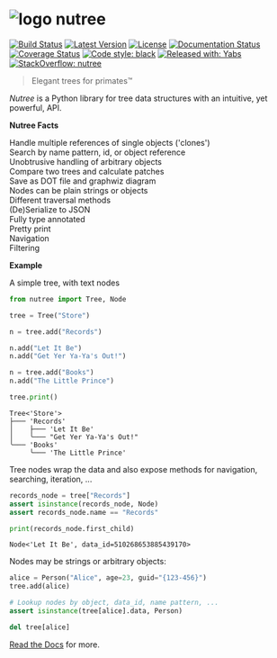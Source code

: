 # ![logo](https://raw.githubusercontent.com/mar10/nutree/main/docs/nutree_48x48.png) nutree

[![Build Status](https://travis-ci.com/mar10/nutree.svg?branch=main)](https://app.travis-ci.com/github/mar10/nutree)
[![Latest Version](https://img.shields.io/pypi/v/nutree.svg)](https://pypi.python.org/pypi/nutree/)
[![License](https://img.shields.io/pypi/l/nutree.svg)](https://github.com/mar10/nutree/blob/main/LICENSE.txt)
[![Documentation Status](https://readthedocs.org/projects/nutree/badge/?version=latest)](http://nutree.readthedocs.io/)
[![Coverage Status](https://coveralls.io/repos/github/mar10/nutree/badge.svg?branch=main)](https://coveralls.io/github/mar10/nutree?branch=main)
[![Code style: black](https://img.shields.io/badge/code%20style-black-000000.svg)](https://github.com/ambv/black)
[![Released with: Yabs](https://img.shields.io/badge/released%20with-yabs-yellowgreen)](https://github.com/mar10/yabs)
[![StackOverflow: nutree](https://img.shields.io/badge/StackOverflow-nutree-blue.svg)](https://stackoverflow.com/questions/tagged/nutree)

> Elegant trees for primates&trade;

_Nutree_ is a Python library for tree data structures with an intuitive,
yet powerful, API.

**Nutree Facts**

Handle multiple references of single objects ('clones') <br>
Search by name pattern, id, or object reference <br>
Unobtrusive handling of arbitrary objects <br>
Compare two trees and calculate patches <br>
Save as DOT file and graphwiz diagram <br>
Nodes can be plain strings or objects <br>
Different traversal methods <br>
(De)Serialize to JSON <br>
Fully type annotated <br>
Pretty print <br>
Navigation <br>
Filtering <br>

**Example**

A simple tree, with text nodes

```py
from nutree import Tree, Node

tree = Tree("Store")

n = tree.add("Records")

n.add("Let It Be")
n.add("Get Yer Ya-Ya's Out!")

n = tree.add("Books")
n.add("The Little Prince")

tree.print()
```

```ascii
Tree<'Store'>
├─── 'Records'
│    ├─── 'Let It Be'
│    ╰─── "Get Yer Ya-Ya's Out!"
╰─── 'Books'
     ╰─── 'The Little Prince'
```

Tree nodes wrap the data and also expose methods for navigation, searching,
iteration, ...

```py
records_node = tree["Records"]
assert isinstance(records_node, Node)
assert records_node.name == "Records"

print(records_node.first_child)
```

```ascii
Node<'Let It Be', data_id=510268653885439170>
```

Nodes may be strings or arbitrary objects:

```py
alice = Person("Alice", age=23, guid="{123-456}")
tree.add(alice)

# Lookup nodes by object, data_id, name pattern, ...
assert isinstance(tree[alice].data, Person)

del tree[alice]
```

[Read the Docs](https://nutree.readthedocs.io/) for more.
